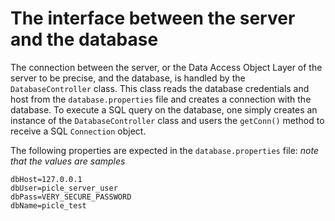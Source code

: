 # The interface between the server and the database

The connection between the server, or the Data Access Object Layer of the server to be
precise, and the database, is handled by the `DatabaseController` class. This class reads
the database credentials and host from the `database.properties` file and creates a
connection with the database. To execute a SQL query on the database, one simply creates
an instance of the `DatabaseController` class and users the `getConn()` method to receive
a SQL `Connection` object.

The following properties are expected in the `database.properties` file:
_note that the values are samples_
```
dbHost=127.0.0.1
dbUser=picle_server_user
dbPass=VERY_SECURE_PASSWORD
dbName=picle_test
```

